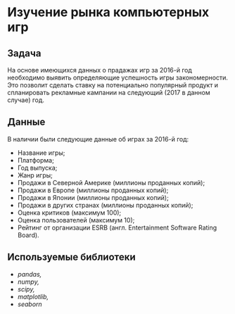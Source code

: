 # Изучение рынка компьютерных игр


## Задача

На основе имеющихся данных о прадажах игр за 2016-й год необходимо выявить определяющие успешность игры закономерности. Это позволит сделать ставку на потенциально популярный продукт и спланировать рекламные кампании на следующий (2017 в данном случае) год.

## Данные

В наличии были следующие данные об играх за 2016-й год:
- Название игры;
- Платформа;
- Год выпуска;
- Жанр игры; 
- Продажи в Северной Америке (миллионы проданных копий);
- Продажи в Европе (миллионы проданных копий);
- Продажи в Японии (миллионы проданных копий);
- Продажи в других странах (миллионы проданных копий);
- Оценка критиков (максимум 100);
- Оценка пользователей (максимум 10);
- Рейтинг от организации ESRB (англ. Entertainment Software Rating Board). 

## Используемые библиотеки

- *pandas,*
- *numpy,*
- *scipy,*
- *matplotlib,*
- *seaborn*

